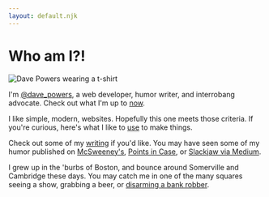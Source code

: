 ```yaml
---
layout: default.njk
---
```

# Who am I?!

![Dave Powers wearing a t-shirt](https://avatars1.githubusercontent.com/u/4978418)

I'm [@dave_powers](https://twitter.com/dave_powers), a web developer, humor writer, and interrobang advocate. Check out what I'm up to [now](now).

I like simple, modern, websites. Hopefully this one meets those criteria. If you're curious, here's what I like to [use](uses) to make things.

Check out some of my [writing](writing) if you'd like. You may have seen some of my humor published on [McSweeney's](https://www.mcsweeneys.net/authors/dave-powers), [Points in Case](https://www.pointsincase.com/author/dave-powers), or [Slackjaw via Medium](https://medium.com/@dave_powers).

I grew up in the 'burbs of Boston, and bounce around Somerville and Cambridge these days. You may catch me in one of the many squares seeing a show, grabbing a beer, or [disarming a bank robber](https://www.bostonglobe.com/metro/2019/05/01/man-who-bumped-into-bank-robbery-suspect-says-was-position-react/c7AV2FzhgOBq1iiifW0zpI/story.html).
